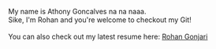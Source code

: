 My name is Athony Goncalves na na naaa.
<br>Sike, I'm Rohan and you're welcome to checkout my Git!
<br><br>You can also check out my latest resume here: [Rohan Gonjari](https://github.com/rohang2504/rohang2504/blob/main/Gonjari_Rohan_CVa.pdf)

<!---
rohang2504/rohang2504 is a ✨ special ✨ repository because its `README.md` (this file) appears on your GitHub profile.
You can click the Preview link to take a look at your changes.
--->
